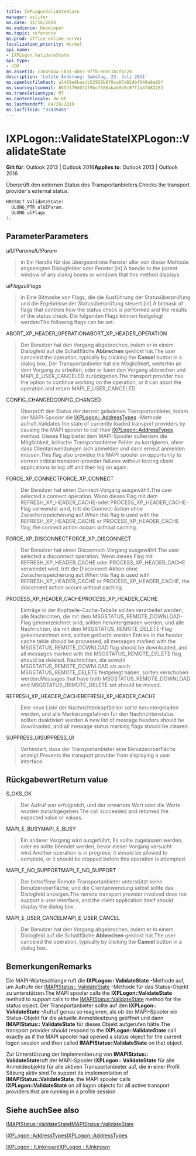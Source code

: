 ```yaml
---
title: IXPLogonValidateState
manager: soliver
ms.date: 11/16/2014
ms.audience: Developer
ms.topic: reference
ms.prod: office-online-server
localization_priority: Normal
api_name:
- IXPLogon.ValidateState
api_type:
- COM
ms.assetid: c3649daa-cba1-48e3-9ffb-069c1bcf8228
description: 'Letzte Änderung: Samstag, 23. Juli 2011'
ms.openlocfilehash: a3469e6baacb52938b870ca87d824bf640a8a88f
ms.sourcegitcommit: 8657170d071f9bcf680aba50b9c07f2a4fb82283
ms.translationtype: MT
ms.contentlocale: de-DE
ms.lasthandoff: 04/28/2019
ms.locfileid: "33439485"
---
```

# <a name="ixplogonvalidatestate"></a><span data-ttu-id="fc7ff-103">IXPLogon::ValidateState</span><span class="sxs-lookup"><span data-stu-id="fc7ff-103">IXPLogon::ValidateState</span></span>

  
  
<span data-ttu-id="fc7ff-104">**Gilt für**: Outlook 2013 | Outlook 2016</span><span class="sxs-lookup"><span data-stu-id="fc7ff-104">**Applies to**: Outlook 2013 | Outlook 2016</span></span> 
  
<span data-ttu-id="fc7ff-105">Überprüft den externen Status des Transportanbieters.</span><span class="sxs-lookup"><span data-stu-id="fc7ff-105">Checks the transport provider's external status.</span></span> 
  
```cpp
HRESULT ValidateState(
  ULONG_PTR ulUIParam,
  ULONG ulFlags
);
```

## <a name="parameters"></a><span data-ttu-id="fc7ff-106">Parameter</span><span class="sxs-lookup"><span data-stu-id="fc7ff-106">Parameters</span></span>

 <span data-ttu-id="fc7ff-107">_ulUIParam_</span><span class="sxs-lookup"><span data-stu-id="fc7ff-107">_ulUIParam_</span></span>
  
> <span data-ttu-id="fc7ff-108">in Ein Handle für das übergeordnete Fenster aller von dieser Methode angezeigten Dialogfelder oder Fenster.</span><span class="sxs-lookup"><span data-stu-id="fc7ff-108">[in] A handle to the parent window of any dialog boxes or windows that this method displays.</span></span>
    
 <span data-ttu-id="fc7ff-109">_ulFlags_</span><span class="sxs-lookup"><span data-stu-id="fc7ff-109">_ulFlags_</span></span>
  
> <span data-ttu-id="fc7ff-110">in Eine Bitmaske von Flags, die die Ausführung der Statusüberprüfung und die Ergebnisse der Statusüberprüfung steuert.</span><span class="sxs-lookup"><span data-stu-id="fc7ff-110">[in] A bitmask of flags that controls how the status check is performed and the results of the status check.</span></span> <span data-ttu-id="fc7ff-111">Die folgenden Flags können festgelegt werden:</span><span class="sxs-lookup"><span data-stu-id="fc7ff-111">The following flags can be set:</span></span>
    
<span data-ttu-id="fc7ff-112">ABORT_XP_HEADER_OPERATION</span><span class="sxs-lookup"><span data-stu-id="fc7ff-112">ABORT_XP_HEADER_OPERATION</span></span> 
  
> <span data-ttu-id="fc7ff-113">Der Benutzer hat den Vorgang abgebrochen, indem er in einem Dialogfeld auf die Schaltfläche **Abbrechen** geklickt hat.</span><span class="sxs-lookup"><span data-stu-id="fc7ff-113">The user canceled the operation, typically by clicking the **Cancel** button in a dialog box.</span></span> <span data-ttu-id="fc7ff-114">Der Transportanbieter hat die Möglichkeit, weiterhin an dem Vorgang zu arbeiten, oder er kann den Vorgang abbrechen und MAPI_E_USER_CANCELED zurückgeben.</span><span class="sxs-lookup"><span data-stu-id="fc7ff-114">The transport provider has the option to continue working on the operation, or it can abort the operation and return MAPI_E_USER_CANCELED.</span></span> 
    
<span data-ttu-id="fc7ff-115">CONFIG_CHANGED</span><span class="sxs-lookup"><span data-stu-id="fc7ff-115">CONFIG_CHANGED</span></span> 
  
> <span data-ttu-id="fc7ff-116">Überprüft den Status der derzeit geladenen Transportanbieter, indem der MAPI-Spooler die [IXPLogon:: AddressTypes](ixplogon-addresstypes.md) -Methode aufruft.</span><span class="sxs-lookup"><span data-stu-id="fc7ff-116">Validates the state of currently loaded transport providers by causing the MAPI spooler to call their [IXPLogon::AddressTypes](ixplogon-addresstypes.md) method.</span></span> <span data-ttu-id="fc7ff-117">Dieses Flag bietet dem MAPI-Spooler außerdem die Möglichkeit, kritische Transportanbieter Fehler zu korrigieren, ohne dass Clientanwendungen sich abmelden und dann erneut anmelden müssen.</span><span class="sxs-lookup"><span data-stu-id="fc7ff-117">This flag also provides the MAPI spooler an opportunity to correct critical transport-provider failures without forcing client applications to log off and then log on again.</span></span> 
    
<span data-ttu-id="fc7ff-118">FORCE_XP_CONNECT</span><span class="sxs-lookup"><span data-stu-id="fc7ff-118">FORCE_XP_CONNECT</span></span> 
  
> <span data-ttu-id="fc7ff-119">Der Benutzer hat einen Connect-Vorgang ausgewählt.</span><span class="sxs-lookup"><span data-stu-id="fc7ff-119">The user selected a connect operation.</span></span> <span data-ttu-id="fc7ff-120">Wenn dieses Flag mit dem REFRESH_XP_HEADER_CACHE-oder PROCESS_XP_HEADER_CACHE-Flag verwendet wird, tritt die Connect-Aktion ohne Zwischenspeicherung auf.</span><span class="sxs-lookup"><span data-stu-id="fc7ff-120">When this flag is used with the REFRESH_XP_HEADER_CACHE or PROCESS_XP_HEADER_CACHE flag, the connect action occurs without caching.</span></span>
    
<span data-ttu-id="fc7ff-121">FORCE_XP_DISCONNECT</span><span class="sxs-lookup"><span data-stu-id="fc7ff-121">FORCE_XP_DISCONNECT</span></span> 
  
> <span data-ttu-id="fc7ff-122">Der Benutzer hat einen Disconnect-Vorgang ausgewählt.</span><span class="sxs-lookup"><span data-stu-id="fc7ff-122">The user selected a disconnect operation.</span></span> <span data-ttu-id="fc7ff-123">Wenn dieses Flag mit REFRESH_XP_HEADER_CACHE oder PROCESS_XP_HEADER_CACHE verwendet wird, tritt die Disconnect-Aktion ohne Zwischenspeicherung auf.</span><span class="sxs-lookup"><span data-stu-id="fc7ff-123">When this flag is used with REFRESH_XP_HEADER_CACHE or PROCESS_XP_HEADER_CACHE, the disconnect action occurs without caching.</span></span>
    
<span data-ttu-id="fc7ff-124">PROCESS_XP_HEADER_CACHE</span><span class="sxs-lookup"><span data-stu-id="fc7ff-124">PROCESS_XP_HEADER_CACHE</span></span> 
  
> <span data-ttu-id="fc7ff-125">Einträge in der Kopfzeile-Cache-Tabelle sollten verarbeitet werden, alle Nachrichten, die mit dem MSGSTATUS_REMOTE_DOWNLOAD-Flag gekennzeichnet sind, sollten heruntergeladen werden, und alle Nachrichten, die mit dem MSGSTATUS_REMOTE_DELETE-Flag gekennzeichnet sind, sollten gelöscht werden.</span><span class="sxs-lookup"><span data-stu-id="fc7ff-125">Entries in the header cache table should be processed, all messages marked with the MSGSTATUS_REMOTE_DOWNLOAD flag should be downloaded, and all messages marked with the MSGSTATUS_REMOTE_DELETE flag should be deleted.</span></span> <span data-ttu-id="fc7ff-126">Nachrichten, die sowohl MSGSTATUS_REMOTE_DOWNLOAD als auch MSGSTATUS_REMOTE_DELETE festgelegt haben, sollten verschoben werden.</span><span class="sxs-lookup"><span data-stu-id="fc7ff-126">Messages that have both MSGSTATUS_REMOTE_DOWNLOAD and MSGSTATUS_REMOTE_DELETE set should be moved.</span></span>
    
<span data-ttu-id="fc7ff-127">REFRESH_XP_HEADER_CACHE</span><span class="sxs-lookup"><span data-stu-id="fc7ff-127">REFRESH_XP_HEADER_CACHE</span></span> 
  
> <span data-ttu-id="fc7ff-128">Eine neue Liste der Nachrichtenkopfzeilen sollte heruntergeladen werden, und alle Markierungsfahnen für den Nachrichtenstatus sollten deaktiviert werden.</span><span class="sxs-lookup"><span data-stu-id="fc7ff-128">A new list of message headers should be downloaded, and all message status marking flags should be cleared.</span></span>
    
<span data-ttu-id="fc7ff-129">SUPPRESS_UI</span><span class="sxs-lookup"><span data-stu-id="fc7ff-129">SUPPRESS_UI</span></span> 
  
> <span data-ttu-id="fc7ff-130">Verhindert, dass der Transportanbieter eine Benutzeroberfläche anzeigt.</span><span class="sxs-lookup"><span data-stu-id="fc7ff-130">Prevents the transport provider from displaying a user interface.</span></span>
    
## <a name="return-value"></a><span data-ttu-id="fc7ff-131">Rückgabewert</span><span class="sxs-lookup"><span data-stu-id="fc7ff-131">Return value</span></span>

<span data-ttu-id="fc7ff-132">S_OK</span><span class="sxs-lookup"><span data-stu-id="fc7ff-132">S_OK</span></span> 
  
> <span data-ttu-id="fc7ff-133">Der Aufruf war erfolgreich, und der erwartete Wert oder die Werte wurden zurückgegeben.</span><span class="sxs-lookup"><span data-stu-id="fc7ff-133">The call succeeded and returned the expected value or values.</span></span>
    
<span data-ttu-id="fc7ff-134">MAPI_E_BUSY</span><span class="sxs-lookup"><span data-stu-id="fc7ff-134">MAPI_E_BUSY</span></span> 
  
> <span data-ttu-id="fc7ff-135">Ein anderer Vorgang wird ausgeführt; Es sollte zugelassen werden, oder es sollte beendet werden, bevor dieser Vorgang versucht wird.</span><span class="sxs-lookup"><span data-stu-id="fc7ff-135">Another operation is in progress; it should be allowed to complete, or it should be stopped before this operation is attempted.</span></span>
    
<span data-ttu-id="fc7ff-136">MAPI_E_NO_SUPPORT</span><span class="sxs-lookup"><span data-stu-id="fc7ff-136">MAPI_E_NO_SUPPORT</span></span> 
  
> <span data-ttu-id="fc7ff-137">Der betroffene Remote Transportanbieter unterstützt keine Benutzeroberfläche, und die Clientanwendung selbst sollte das Dialogfeld anzeigen.</span><span class="sxs-lookup"><span data-stu-id="fc7ff-137">The remote transport provider involved does not support a user interface, and the client application itself should display the dialog box.</span></span>
    
<span data-ttu-id="fc7ff-138">MAPI_E_USER_CANCEL</span><span class="sxs-lookup"><span data-stu-id="fc7ff-138">MAPI_E_USER_CANCEL</span></span> 
  
> <span data-ttu-id="fc7ff-139">Der Benutzer hat den Vorgang abgebrochen, indem er in einem Dialogfeld auf die Schaltfläche **Abbrechen** geklickt hat.</span><span class="sxs-lookup"><span data-stu-id="fc7ff-139">The user canceled the operation, typically by clicking the **Cancel** button in a dialog box.</span></span> 
    
## <a name="remarks"></a><span data-ttu-id="fc7ff-140">Bemerkungen</span><span class="sxs-lookup"><span data-stu-id="fc7ff-140">Remarks</span></span>

<span data-ttu-id="fc7ff-141">Die MAPI-Warteschlange ruft die **IXPLogon:: ValidateState** -Methode auf, um Aufrufe der [IMAPIStatus:: ValidateState](imapistatus-validatestate.md) -Methode für das Status-Objekt zu unterstützen.</span><span class="sxs-lookup"><span data-stu-id="fc7ff-141">The MAPI spooler calls the **IXPLogon::ValidateState** method to support calls to the [IMAPIStatus::ValidateState](imapistatus-validatestate.md) method for the status object.</span></span> <span data-ttu-id="fc7ff-142">Der Transportanbieter sollte auf den **IXPLogon:: ValidateState** -Aufruf genau so reagieren, als ob der MAPI-Spooler ein Status-Objekt für die aktuelle Anmeldesitzung geöffnet und dann **IMAPIStatus:: ValidateState** für dieses Objekt aufgerufen hätte.</span><span class="sxs-lookup"><span data-stu-id="fc7ff-142">The transport provider should respond to the **IXPLogon::ValidateState** call exactly as if the MAPI spooler had opened a status object for the current logon session and then called **IMAPIStatus::ValidateState** on that object.</span></span> 
  
<span data-ttu-id="fc7ff-143">Zur Unterstützung der Implementierung von **IMAPIStatus:: ValidateState**ruft der MAPI-Spooler **IXPLogon:: ValidateState** für alle Anmeldeobjekte für alle aktiven Transportanbieter auf, die in einer Profil Sitzung aktiv sind.</span><span class="sxs-lookup"><span data-stu-id="fc7ff-143">To support its implementation of **IMAPIStatus::ValidateState**, the MAPI spooler calls **IXPLogon::ValidateState** on all logon objects for all active transport providers that are running in a profile session.</span></span> 
  
## <a name="see-also"></a><span data-ttu-id="fc7ff-144">Siehe auch</span><span class="sxs-lookup"><span data-stu-id="fc7ff-144">See also</span></span>



[<span data-ttu-id="fc7ff-145">IMAPIStatus::ValidateState</span><span class="sxs-lookup"><span data-stu-id="fc7ff-145">IMAPIStatus::ValidateState</span></span>](imapistatus-validatestate.md)
  
[<span data-ttu-id="fc7ff-146">IXPLogon::AddressTypes</span><span class="sxs-lookup"><span data-stu-id="fc7ff-146">IXPLogon::AddressTypes</span></span>](ixplogon-addresstypes.md)
  
[<span data-ttu-id="fc7ff-147">IXPLogon : IUnknown</span><span class="sxs-lookup"><span data-stu-id="fc7ff-147">IXPLogon : IUnknown</span></span>](ixplogoniunknown.md)

